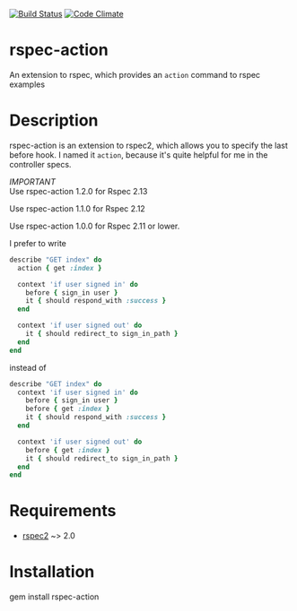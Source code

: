[![Build Status](https://secure.travis-ci.org/cutalion/rspec-action.png)](http://travis-ci.org/#!/cutalion/rspec-action)
[![Code Climate](https://codeclimate.com/badge.png)](https://codeclimate.com/github/cutalion/rspec-action)

# rspec-action

An extension to rspec, which provides an `action` command to rspec examples

# Description

rspec-action is an extension to rspec2, which allows you to specify the last before hook.
I named it `action`, because it's quite helpful for me in the controller specs.

*IMPORTANT*  
Use rspec-action 1.2.0 for Rspec 2.13

Use rspec-action 1.1.0 for Rspec 2.12

Use rspec-action 1.0.0 for Rspec 2.11 or lower.

I prefer to write

```ruby
describe "GET index" do
  action { get :index }

  context 'if user signed in' do
    before { sign_in user }
    it { should respond_with :success }
  end

  context 'if user signed out' do
    it { should redirect_to sign_in_path }
  end
end
```

instead of

```ruby
describe "GET index" do
  context 'if user signed in' do
    before { sign_in user }
    before { get :index }
    it { should respond_with :success }
  end

  context 'if user signed out' do
    before { get :index }
    it { should redirect_to sign_in_path }
  end
end
```

# Requirements

* [rspec2](https://github.com/rspec/rspec) ~> 2.0

# Installation

  gem install rspec-action
